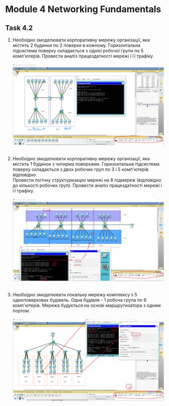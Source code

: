 # Module 4 Networking Fundamentals

## Task 4.2


1. Необхідно змоделювати корпоративну мережу організації, яка містить 2 будинки по 2 поверхи в кожному. Горизонтальна підсистема поверху складається з однієї робочої групи по 5 комп'ютерів.
Провести аналіз працездатності мережі і її трафіку.</br></br>
![1](./screenshots/1.png)</br></br>


2. Необхідно змоделювати корпоративну мережу організації, яка містить
1 будинок з чотирма поверхами. Горизонтальна підсистема поверху складається з двох робочих груп по 3 і 5 комп'ютерів відповідно. </br> Провести логічну структуризацію мережі на 8 підмереж (відповідно до кількості робочих груп). Провести аналіз працездатності мережі і її трафіку.</br></br>
![1](./screenshots/2.png)</br></br>


3. Необхідно змоделювати локальну мережу комплексу з 5
одноповерхових будівель. Одна будівля - 1 робоча група по 6 комп'ютерів.
Мережа будується на основі маршрутизатора з одним портом.</br></br>
![1](./screenshots/3.png)</br></br>
